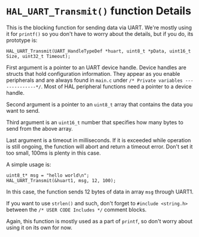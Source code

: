 # `HAL_UART_Transmit()` function Details

This is the blocking function for sending data via UART. We're mostly using it for `printf()` so you don't have to worry about the details, but if you do, its prototype is:

`HAL_UART_Transmit(UART_HandleTypeDef *huart, uint8_t *pData, uint16_t Size, uint32_t Timeout);`

First argument is a pointer to an UART device handle. Device handles are structs that hold configuration information. They appear as you enable peripherals and are always found in `main.c` under `/* Private variables --------------*/`. Most of HAL peripheral functions need a pointer to a device handle.

Second argument is a pointer to an `uint8_t` array that contains the data you want to send.

Third argument is an `uint16_t` number that specifies how many bytes to send from the above array.

Last argument is a timeout in milliseconds. If it is exceeded while operation is still ongoing, the function will abort and return a timeout error. Don't set it too small, 100ms is plenty in this case.

A simple usage is:

```
uint8_t* msg = "hello world\n";
HAL_UART_Transmit(&huart1, msg, 12, 100);
```

In this case, the function sends 12 bytes of data in array `msg` through UART1.

If you want to use `strlen()` and such, don't forget to `#include <string.h>` between the `/* USER CODE Includes */` comment blocks.

Again, this function is mostly used as a part of `printf`, so don't worry about using it on its own for now.